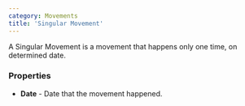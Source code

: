 ```yaml
---
category: Movements
title: 'Singular Movement'
---
```


A Singular Movement is a movement that happens only one time, on determined date.

### Properties
* **Date** - Date that the movement happened.

